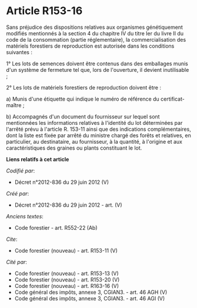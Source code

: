 # Article R153-16

Sans préjudice des dispositions relatives aux organismes génétiquement modifiés mentionnés à la section 4 du chapitre IV du
titre Ier du livre II du code de la consommation (partie réglementaire), la commercialisation des matériels forestiers de
reproduction est autorisée dans les conditions suivantes :

1° Les lots de semences doivent être contenus dans des emballages munis d'un système de fermeture tel que, lors de
l'ouverture, il devient inutilisable ;

2° Les lots de matériels forestiers de reproduction doivent être :

a) Munis d'une étiquette qui indique le numéro de référence du certificat-maître ;

b) Accompagnés d'un document du fournisseur sur lequel sont mentionnées les informations relatives à l'identité du lot
déterminées par l'arrêté prévu à l'article R. 153-11 ainsi que des indications complémentaires, dont la liste est fixée par
arrêté du ministre chargé des forêts et relatives, en particulier, au destinataire, au fournisseur, à la quantité, à
l'origine et aux caractéristiques des graines ou plants constituant le lot.

**Liens relatifs à cet article**

_Codifié par_:

  - Décret n°2012-836 du 29 juin 2012 (V)

_Créé par_:

  - Décret n°2012-836 du 29 juin 2012 - art. (V)

_Anciens textes_:

  - Code forestier - art. R552-22 (Ab)

_Cite_:

  - Code forestier (nouveau) - art. R153-11 (V)

_Cité par_:

  - Code forestier (nouveau) - art. R153-13 (V)
  - Code forestier (nouveau) - art. R153-20 (V)
  - Code forestier (nouveau) - art. R163-16 (V)
  - Code général des impôts, annexe 3, CGIAN3. - art. 46 AGH (V)
  - Code général des impôts, annexe 3, CGIAN3. - art. 46 AGI (V)
